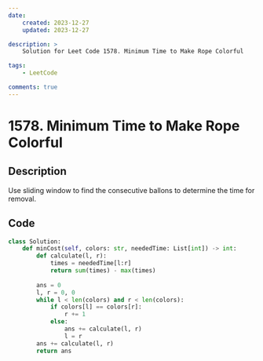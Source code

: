```yaml
---
date:
    created: 2023-12-27
    updated: 2023-12-27

description: >
    Solution for Leet Code 1578. Minimum Time to Make Rope Colorful

tags:
    - LeetCode

comments: true
---
```

# 1578. Minimum Time to Make Rope Colorful

## Description

Use sliding window to find the consecutive ballons to determine the time for removal.

## Code

```python
class Solution:
    def minCost(self, colors: str, neededTime: List[int]) -> int:
        def calculate(l, r):
            times = neededTime[l:r]
            return sum(times) - max(times)
        
        ans = 0
        l, r = 0, 0
        while l < len(colors) and r < len(colors):
            if colors[l] == colors[r]:
                r += 1
            else:
                ans += calculate(l, r)
                l = r
        ans += calculate(l, r)
        return ans
    
```